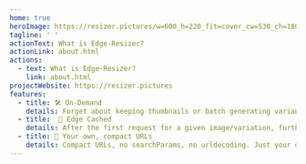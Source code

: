 ```yaml
---
home: true
heroImage: https://resizer.pictures/w=600_h=220_fit=cover_cw=530_ch=180/user-images.githubusercontent.com/238439/143520709-e029ff05-660e-4f50-9d47-ba87bceef6f7.png
tagline: ' '
actionText: What is Edge-Resizer?
actionLink: about.html
actions:
  - text: What is Edge-Resizer?
    link: about.html
projectWebsite: https://resizer.pictures
features:
  - title: 🛠️ On-Demand
    details: Forget about keeping thumbnails or batch generating variants. They'll be created on-the-fly
  - title:  🚀 Edge Cached
    details: After the first request for a given image/variation, further ones will answer from the edge cache
  - title: 🔗 Your own, compact URLs
    details: Compact URLs, no searchParams, no urldecoding. Just your own domain. (Or ours, we're ok with that)
---
```


<crop-table :rows="3" :cols="4"  image="riff.one/designcue-unsplash.jpg"   :cw="225" :ch="225"/>
